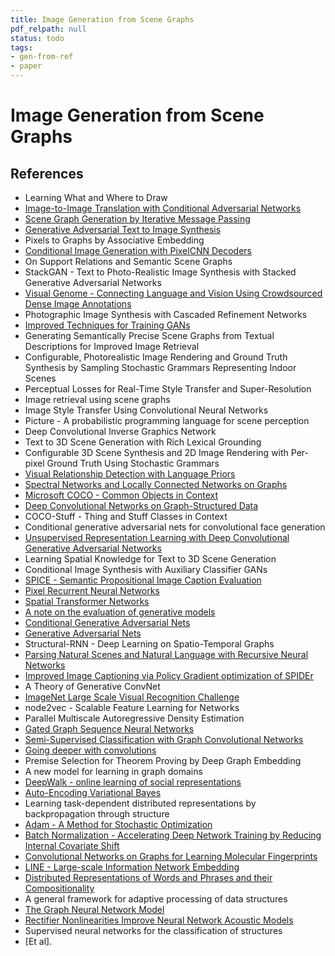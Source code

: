 ```yaml
---
title: Image Generation from Scene Graphs
pdf_relpath: null
status: todo
tags:
- gen-from-ref
- paper
---
```


# Image Generation from Scene Graphs

## References

- Learning What and Where to Draw
- [Image-to-Image Translation with Conditional Adversarial Networks](./image-to-image-translation-with-conditional-adversarial-networks.md)
- [Scene Graph Generation by Iterative Message Passing](./scene-graph-generation-by-iterative-message-passing.md)
- [Generative Adversarial Text to Image Synthesis](./generative-adversarial-text-to-image-synthesis.md)
- Pixels to Graphs by Associative Embedding
- [Conditional Image Generation with PixelCNN Decoders](./conditional-image-generation-with-pixelcnn-decoders.md)
- On Support Relations and Semantic Scene Graphs
- StackGAN - Text to Photo-Realistic Image Synthesis with Stacked Generative Adversarial Networks
- [Visual Genome - Connecting Language and Vision Using Crowdsourced Dense Image Annotations](./visual-genome-connecting-language-and-vision-using-crowdsourced-dense-image-annotations.md)
- Photographic Image Synthesis with Cascaded Refinement Networks
- [Improved Techniques for Training GANs](./improved-techniques-for-training-gans.md)
- Generating Semantically Precise Scene Graphs from Textual Descriptions for Improved Image Retrieval
- Configurable, Photorealistic Image Rendering and Ground Truth Synthesis by Sampling Stochastic Grammars Representing Indoor Scenes
- Perceptual Losses for Real-Time Style Transfer and Super-Resolution
- Image retrieval using scene graphs
- Image Style Transfer Using Convolutional Neural Networks
- Picture - A probabilistic programming language for scene perception
- Deep Convolutional Inverse Graphics Network
- Text to 3D Scene Generation with Rich Lexical Grounding
- Configurable 3D Scene Synthesis and 2D Image Rendering with Per-pixel Ground Truth Using Stochastic Grammars
- [Visual Relationship Detection with Language Priors](./visual-relationship-detection-with-language-priors.md)
- [Spectral Networks and Locally Connected Networks on Graphs](./spectral-networks-and-locally-connected-networks-on-graphs.md)
- [Microsoft COCO - Common Objects in Context](./microsoft-coco-common-objects-in-context.md)
- [Deep Convolutional Networks on Graph-Structured Data](./deep-convolutional-networks-on-graph-structured-data.md)
- COCO-Stuff - Thing and Stuff Classes in Context
- Conditional generative adversarial nets for convolutional face generation
- [Unsupervised Representation Learning with Deep Convolutional Generative Adversarial Networks](./unsupervised-representation-learning-with-deep-convolutional-generative-adversarial-networks.md)
- Learning Spatial Knowledge for Text to 3D Scene Generation
- Conditional Image Synthesis with Auxiliary Classifier GANs
- [SPICE - Semantic Propositional Image Caption Evaluation](./spice-semantic-propositional-image-caption-evaluation.md)
- [Pixel Recurrent Neural Networks](./pixel-recurrent-neural-networks.md)
- [Spatial Transformer Networks](./spatial-transformer-networks.md)
- [A note on the evaluation of generative models](./a-note-on-the-evaluation-of-generative-models.md)
- [Conditional Generative Adversarial Nets](./conditional-generative-adversarial-nets.md)
- [Generative Adversarial Nets](./generative-adversarial-nets.md)
- Structural-RNN - Deep Learning on Spatio-Temporal Graphs
- [Parsing Natural Scenes and Natural Language with Recursive Neural Networks](./parsing-natural-scenes-and-natural-language-with-recursive-neural-networks.md)
- [Improved Image Captioning via Policy Gradient optimization of SPIDEr](./improved-image-captioning-via-policy-gradient-optimization-of-spider.md)
- A Theory of Generative ConvNet
- [ImageNet Large Scale Visual Recognition Challenge](./imagenet-large-scale-visual-recognition-challenge.md)
- node2vec - Scalable Feature Learning for Networks
- Parallel Multiscale Autoregressive Density Estimation
- [Gated Graph Sequence Neural Networks](./gated-graph-sequence-neural-networks.md)
- [Semi-Supervised Classification with Graph Convolutional Networks](./semi-supervised-classification-with-graph-convolutional-networks.md)
- [Going deeper with convolutions](./going-deeper-with-convolutions.md)
- Premise Selection for Theorem Proving by Deep Graph Embedding
- A new model for learning in graph domains
- [DeepWalk - online learning of social representations](./deepwalk-online-learning-of-social-representations.md)
- [Auto-Encoding Variational Bayes](./auto-encoding-variational-bayes.md)
- Learning task-dependent distributed representations by backpropagation through structure
- [Adam - A Method for Stochastic Optimization](./adam-a-method-for-stochastic-optimization.md)
- [Batch Normalization - Accelerating Deep Network Training by Reducing Internal Covariate Shift](./batch-normalization-accelerating-deep-network-training-by-reducing-internal-covariate-shift.md)
- [Convolutional Networks on Graphs for Learning Molecular Fingerprints](./convolutional-networks-on-graphs-for-learning-molecular-fingerprints.md)
- [LINE - Large-scale Information Network Embedding](./line-large-scale-information-network-embedding.md)
- [Distributed Representations of Words and Phrases and their Compositionality](./distributed-representations-of-words-and-phrases-and-their-compositionality.md)
- A general framework for adaptive processing of data structures
- [The Graph Neural Network Model](./the-graph-neural-network-model.md)
- [Rectifier Nonlinearities Improve Neural Network Acoustic Models](./rectifier-nonlinearities-improve-neural-network-acoustic-models.md)
- Supervised neural networks for the classification of structures
- [Et al].
